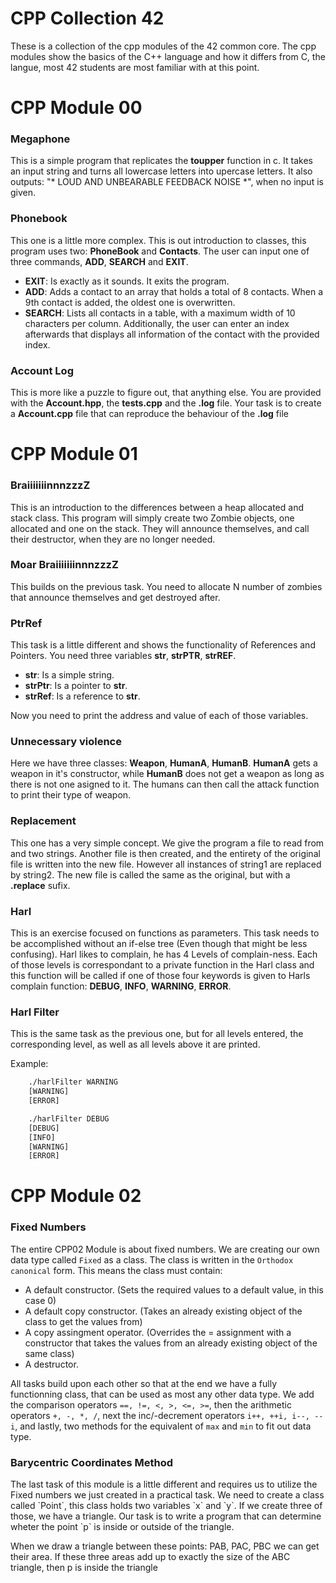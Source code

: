 #	CPP Collection 42

These is a collection of the cpp modules of the 42 common core. The cpp modules show the basics of the C++ language and how it differs from C, the langue, most 42 students are most familiar with at this point.

#	CPP Module 00
###	Megaphone
This is a simple program that replicates the **toupper** function in c. It takes an input string and turns all lowercase letters into upercase letters. It also outputs: "* LOUD AND UNBEARABLE FEEDBACK NOISE *", when no input is given.

###	Phonebook
This one is a little more complex. This is out introduction to classes, this program uses two: **PhoneBook** and **Contacts**. The user can input one of three commands, **ADD**, **SEARCH** and **EXIT**.
-	**EXIT**:	Is exactly as it sounds. It exits the program.
-	**ADD**:	Adds a contact to an array that holds a total of 8 contacts. When a 9th contact is added, the oldest one is overwritten.
-	**SEARCH**:	Lists all contacts in a table, with a maximum width of 10 characters per column. Additionally, the user can enter an index afterwards that displays all information of the contact with the provided index.

###	Account Log
This is more like a puzzle to figure out, that anything else. You are provided with the **Account.hpp**, the **tests.cpp** and the **.log** file. Your task is to create a **Account.cpp** file that can reproduce the behaviour of the **.log** file

#	CPP Module 01
###	BraiiiiiiinnnzzzZ
This is an introduction to the differences between a heap allocated and stack class. This program will simply create two Zombie objects, one allocated and one on the stack. They will announce themselves, and call their destructor, when they are no longer needed.

###	Moar BraiiiiiiinnnzzzZ
This builds on the previous task. You need to allocate N number of zombies that announce themselves and get destroyed after.

###	PtrRef
This task is a little different and shows the functionality of References and Pointers. You need three variables **str**, **strPTR**, **strREF**.
-	**str**:	Is a simple string.
-	**strPtr**:	Is a pointer to **str**.
-	**strRef**:	Is a reference to **str**.

Now you need to print the address and value of each of those variables.

###	Unnecessary violence
Here we have three classes: **Weapon**, **HumanA**, **HumanB**. **HumanA** gets a weapon in it's constructor, while **HumanB** does not get a weapon as long as there is not one asigned to it. The humans can then call the attack function to print their type of weapon.

###	Replacement
This one has a very simple concept. We give the program a file to read from and two strings. Another file is then created, and the entirety of the original file is written into the new file. However all instances of string1 are replaced by string2. The new file is called the same as the original, but with a **.replace** sufix.

###	Harl
This is an exercise focused on functions as parameters. This task needs to be accomplished without an if-else tree (Even though that might be less confusing).
Harl likes to complain, he has 4 Levels of complain-ness. Each of those levels is correspondant to a private function in the Harl class and this function will be called if one of those four keywords is given to Harls complain function: **DEBUG**, **INFO**, **WARNING**, **ERROR**.

###	Harl Filter
This is the same task as the previous one, but for all levels entered, the corresponding level, as well as all levels above it are printed.

<p>
	Example:
</p>

```bash
	./harlFilter WARNING
	[WARNING]
	[ERROR]

	./harlFilter DEBUG
	[DEBUG]
	[INFO]
	[WARNING]
	[ERROR]
```

#	CPP Module 02
###	Fixed Numbers
The entire CPP02 Module is about fixed numbers. We are creating our own data type called `Fixed` as a class. The class is written in the `Orthodox canonical` form. This means the class must contain:
-	A default constructor. (Sets the required values to a default value, in this case 0)
-	A default copy constructor. (Takes an already existing object of the class to get the values from)
-	A copy assingment operator. (Overrides the = assignment with a constructor that takes the values from an already existing object of the same class)
-	A destructor.

All tasks build upon each other so that at the end we have a fully functionning class, that can be used as most any other data type.
We add the comparison operators `==, !=, <, >, <=, >=`, then the arithmetic operators `+, -, *, /`, next the inc/-decrement operators `i++, ++i, i--, --i`, and lastly, two methods for the equivalent of `max` and `min` to fit out data type.


###	Barycentric Coordinates Method
<p>
The last task of this module is a little different and requires us to utilize the Fixed numbers we just created in a practical task. 
	We need to create a class called `Point`, this class holds two variables `x` and `y`. If we create three of those, we have a triangle. Our task is to write a program that can determine wheter the point `p` is inside or outside of the triangle.
</p>
<p>
	When we draw a triangle between these points: PAB, PAC, PBC we can get their area. If these three areas add up to exactly the size of the ABC triangle, then p is inside the triangle
</p>
<img src""></img>

